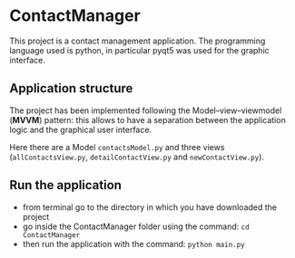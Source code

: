 # ContactManager
This project is a contact management application.
The programming language used is python, in particular pyqt5 was used for the graphic interface.

## Application structure
The project has been implemented following the Model–view–viewmodel (**MVVM**) pattern: this allows to have a separation 
between the application logic and the graphical user interface.

Here there are a Model `contactsModel.py` and three views (`allContactsView.py`, `detailContactView.py` and `newContactView.py`).


## Run the application
- from terminal go to the directory in which you have downloaded the project
- go inside the ContactManager folder using the command:  `cd ContactManager`
- then run the application with the command: `python main.py`
